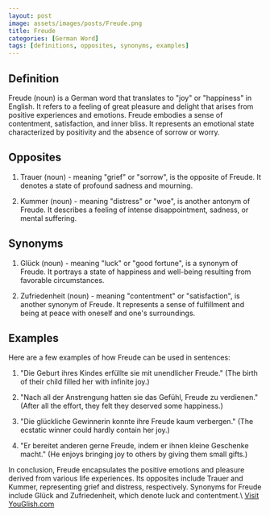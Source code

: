 ```yaml
---
layout: post
image: assets/images/posts/Freude.png
title: Freude
categories: [German Word]
tags: [definitions, opposites, synonyms, examples]
---
```


## Definition
Freude (noun) is a German word that translates to "joy" or "happiness" in English. It refers to a feeling of great pleasure and delight that arises from positive experiences and emotions. Freude embodies a sense of contentment, satisfaction, and inner bliss. It represents an emotional state characterized by positivity and the absence of sorrow or worry.

## Opposites
1. Trauer (noun) - meaning "grief" or "sorrow", is the opposite of Freude. It denotes a state of profound sadness and mourning.

2. Kummer (noun) - meaning "distress" or "woe", is another antonym of Freude. It describes a feeling of intense disappointment, sadness, or mental suffering.

## Synonyms
1. Glück (noun) - meaning "luck" or "good fortune", is a synonym of Freude. It portrays a state of happiness and well-being resulting from favorable circumstances.

2. Zufriedenheit (noun) - meaning "contentment" or "satisfaction", is another synonym of Freude. It represents a sense of fulfillment and being at peace with oneself and one's surroundings.

## Examples
Here are a few examples of how Freude can be used in sentences:

1. "Die Geburt ihres Kindes erfüllte sie mit unendlicher Freude." 
   (The birth of their child filled her with infinite joy.)

2. "Nach all der Anstrengung hatten sie das Gefühl, Freude zu verdienen." 
   (After all the effort, they felt they deserved some happiness.)

3. "Die glückliche Gewinnerin konnte ihre Freude kaum verbergen." 
   (The ecstatic winner could hardly contain her joy.)

4. "Er bereitet anderen gerne Freude, indem er ihnen kleine Geschenke macht." 
   (He enjoys bringing joy to others by giving them small gifts.)

In conclusion, Freude encapsulates the positive emotions and pleasure derived from various life experiences. Its opposites include Trauer and Kummer, representing grief and distress, respectively. Synonyms for Freude include Glück and Zufriedenheit, which denote luck and contentment.\ <a id="yg-widget-0" class="youglish-widget" data-query="Freude" data-lang="german" data-components="8412" data-auto-start="0" data-bkg-color="theme_light" data-title="How%20to%20pronounce%20Freude%20in%20German"  rel="nofollow" href="https://youglish.com">Visit YouGlish.com</a><script async src="https://youglish.com/public/emb/widget.js" charset="utf-8"></script>